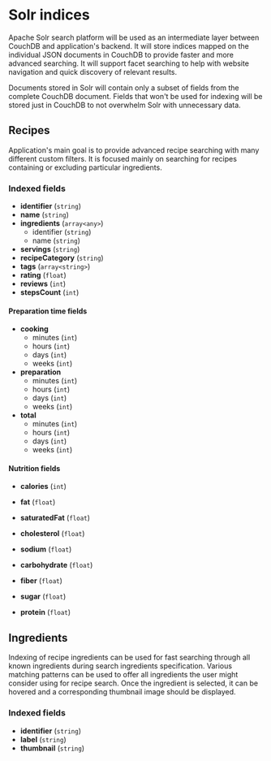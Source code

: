 # Solr indices

Apache Solr search platform will be used as an intermediate layer between CouchDB and application's backend. It will store indices mapped on the individual JSON documents in CouchDB to provide faster and more advanced searching. It will support facet searching to help with website navigation and quick discovery of relevant results.

Documents stored in Solr will contain only a subset of fields from the complete CouchDB document. Fields that won't be used for indexing will be stored just in CouchDB to not overwhelm Solr with unnecessary data.

## Recipes

Application's main goal is to provide advanced recipe searching with many different custom filters. It is focused mainly on searching for recipes containing or excluding particular ingredients. 

### Indexed fields

- **identifier** (`string`)
- **name** (`string`)
- **ingredients** (`array<any>`)
    - identifier (`string`)
    - name (`string`)
- **servings** (`string`)
- **recipeCategory** (`string`)
- **tags** (`array<string>`)
- **rating** (`float`)
- **reviews** (`int`)
- **stepsCount** (`int`)

#### Preparation time fields

- **cooking**
    - minutes (`int`)
    - hours (`int`)
    - days (`int`)
    - weeks (`int`)
- **preparation**
    - minutes (`int`)
    - hours (`int`)
    - days (`int`)
    - weeks (`int`)
- **total**
    - minutes (`int`)
    - hours (`int`)
    - days (`int`)
    - weeks (`int`)

#### Nutrition fields

- **calories** (`int`)

- **fat** (`float`)
- **saturatedFat** (`float`)
- **cholesterol** (`float`)
- **sodium** (`float`)
- **carbohydrate** (`float`)
- **fiber** (`float`)
- **sugar** (`float`)
- **protein** (`float`)

## Ingredients

Indexing of recipe ingredients can be used for fast searching through all known ingredients during search ingredients specification. Various matching patterns can be used to offer all ingredients the user might consider using for recipe search. Once the ingredient is selected, it can be hovered and a corresponding thumbnail image should be displayed.

### Indexed fields

- **identifier** (`string`)
- **label** (`string`)
- **thumbnail** (`string`)
